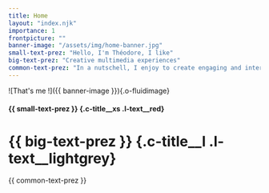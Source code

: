 ```yaml
---
title: Home
layout: "index.njk"
importance: 1
frontpicture: ""
banner-image: "/assets/img/home-banner.jpg"
small-text-prez: "Hello, I'm Théodore, I like"
big-text-prez: "Creative multimedia experiences"
common-text-prez: "In a nutschell, I enjoy to create engaging and interactive digital stuff, through a variety of different medias, such as web, design, animation and video-games."
---
```


![That's me !]({{ banner-image }}){.o-fluidimage}
#### {{ small-text-prez }} {.c-title__xs .l-text__red}
# {{ big-text-prez }} {.c-title__l .l-text__lightgrey}
{{ common-text-prez }}
